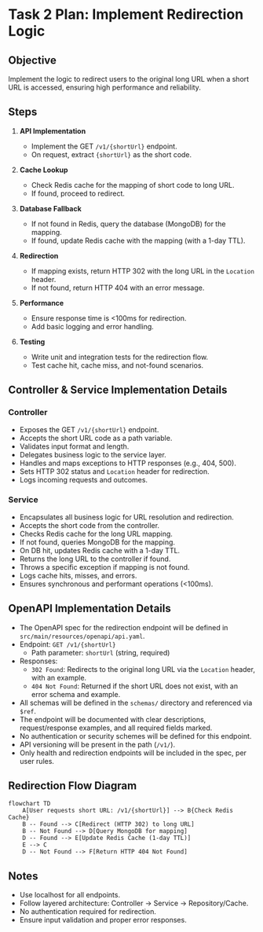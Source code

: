 # Task 2 Plan: Implement Redirection Logic

## Objective
Implement the logic to redirect users to the original long URL when a short URL is accessed, ensuring high performance and reliability.

## Steps
1. **API Implementation**
   - Implement the GET `/v1/{shortUrl}` endpoint.
   - On request, extract `{shortUrl}` as the short code.

2. **Cache Lookup**
   - Check Redis cache for the mapping of short code to long URL.
   - If found, proceed to redirect.

3. **Database Fallback**
   - If not found in Redis, query the database (MongoDB) for the mapping.
   - If found, update Redis cache with the mapping (with a 1-day TTL).

4. **Redirection**
   - If mapping exists, return HTTP 302 with the long URL in the `Location` header.
   - If not found, return HTTP 404 with an error message.

5. **Performance**
   - Ensure response time is <100ms for redirection.
   - Add basic logging and error handling.

6. **Testing**
   - Write unit and integration tests for the redirection flow.
   - Test cache hit, cache miss, and not-found scenarios.

## Controller & Service Implementation Details

### Controller
- Exposes the GET `/v1/{shortUrl}` endpoint.
- Accepts the short URL code as a path variable.
- Validates input format and length.
- Delegates business logic to the service layer.
- Handles and maps exceptions to HTTP responses (e.g., 404, 500).
- Sets HTTP 302 status and `Location` header for redirection.
- Logs incoming requests and outcomes.

### Service
- Encapsulates all business logic for URL resolution and redirection.
- Accepts the short code from the controller.
- Checks Redis cache for the long URL mapping.
- If not found, queries MongoDB for the mapping.
- On DB hit, updates Redis cache with a 1-day TTL.
- Returns the long URL to the controller if found.
- Throws a specific exception if mapping is not found.
- Logs cache hits, misses, and errors.
- Ensures synchronous and performant operations (<100ms).

## OpenAPI Implementation Details

- The OpenAPI spec for the redirection endpoint will be defined in `src/main/resources/openapi/api.yaml`.
- Endpoint: `GET /v1/{shortUrl}`
  - Path parameter: `shortUrl` (string, required)
- Responses:
  - `302 Found`: Redirects to the original long URL via the `Location` header, with an example.
  - `404 Not Found`: Returned if the short URL does not exist, with an error schema and example.
- All schemas will be defined in the `schemas/` directory and referenced via `$ref`.
- The endpoint will be documented with clear descriptions, request/response examples, and all required fields marked.
- No authentication or security schemes will be defined for this endpoint.
- API versioning will be present in the path (`/v1/`).
- Only health and redirection endpoints will be included in the spec, per user rules.

## Redirection Flow Diagram

```mermaid
flowchart TD
    A[User requests short URL: /v1/{shortUrl}] --> B{Check Redis Cache}
    B -- Found --> C[Redirect (HTTP 302) to long URL]
    B -- Not Found --> D[Query MongoDB for mapping]
    D -- Found --> E[Update Redis Cache (1-day TTL)]
    E --> C
    D -- Not Found --> F[Return HTTP 404 Not Found]
```

## Notes
- Use localhost for all endpoints.
- Follow layered architecture: Controller → Service → Repository/Cache.
- No authentication required for redirection.
- Ensure input validation and proper error responses.
